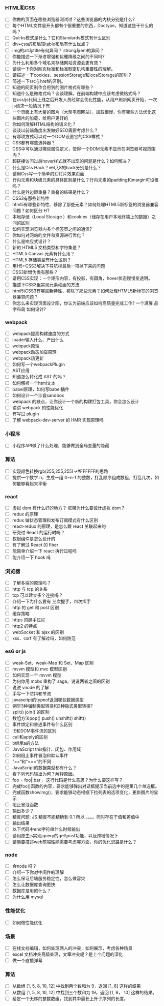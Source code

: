### HTML和CSS
- [ ] 你做的页面在哪些浏览器测试过？这些浏览器的内核分别是什么?
- [ ] 每个HTML文件里开头都有个很重要的东西，Doctype，知道这是干什么的吗？
- [ ] Quirks模式是什么？它和Standards模式有什么区别
- [ ] div+css的布局较table布局有什么优点？
- [ ] img的alt与title有何异同？ strong与em的异同？
- [ ] 你能描述一下渐进增强和优雅降级之间的不同吗?
- [ ] 为什么利用多个域名来存储网站资源会更有效？
- [ ] 请谈一下你对网页标准和标准制定机构重要性的理解。
- [ ] 请描述一下cookies，sessionStorage和localStorage的区别？
- [ ] 简述一下src与href的区别。
- [ ] 知道的网页制作会用到的图片格式有哪些？
- [ ] 知道什么是微格式吗？谈谈理解。在前端构建中应该考虑微格式吗？
- [ ] 在css/js代码上线之后开发人员经常会优化性能，从用户刷新网页开始，一次js请求一般情况下有
- [ ] 一个页面上有大量的图片（大型电商网站），加载很慢，你有哪些方法优化这些图片的加载，给用户更好的
- [ ] 你如何理解HTML结构的语义化？
- [ ] 谈谈以前端角度出发做好SEO需要考虑什么？
- [ ] 有哪项方式可以对一个DOM设置它的CSS样式？
- [ ] CSS都有哪些选择器？
- [ ] CSS中可以通过哪些属性定义，使得一个DOM元素不显示在浏览器可视范围内？
- [ ] 超链接访问过后hover样式就不出现的问题是什么？如何解决？
- [ ] 什么是Css Hack？ie6,7,8的hack分别是什么？
- [ ] 请用Css写一个简单的幻灯片效果页面
- [ ] 行内元素和块级元素的具体区别是什么？行内元素的padding和margin可设置吗？
- [ ] 什么是外边距重叠？重叠的结果是什么？
- [ ] CSS3有那些新特性
- [ ] html5有哪些新特性、移除了那些元素？如何处理HTML5新标签的浏览器兼容问题？如何区分 HT
- [ ] 本地存储（Local Storage ）和cookies（储存在用户本地终端上的数据）之间的区别
- [ ] 如何实现浏览器内多个标签页之间的通信?
- [ ] 你如何对网站的文件和资源进行优化？
- [ ] 什么是响应式设计？
- [ ] 新的 HTML5 文档类型和字符集是？
- [ ] HTML5 Canvas 元素有什么用？
- [ ] HTML5 存储类型有什么区别？
- [ ] 用H5+CSS3解决下导航栏最后一项掉下来的问题
- [ ] CSS3新增伪类有那些？
- [ ] 请用CSS实现：一个矩形内容，有投影，有圆角，hover状态慢慢变透明。
- [ ] 描述下CSS3里实现元素动画的方法
- [ ] html5\CSS3有哪些新特性、移除了那些元素？如何处理HTML5新标签的浏览器兼容问题？
- [ ] 你怎么来实现页面设计图，你认为前端应该如何高质量完成工作? 一个满屏 品 字布局 如何设计?

### webpack
- [ ] webpack提高构建速度的方式
- [ ] loader输入什么、产出什么
- [ ] webpack原理
- [ ] webpack动态加载原理
- [ ] webpack热更新
- [ ] 如何写一个webpackPlugin
- [ ] AST应用
- [ ] 知道怎么转化成 AST 的吗？
- [ ] 如何解析一个html文本
- [ ] babel原理，如何写babel插件
- [ ] 如何设计一个沙盒sandbox
- [ ] webpack 的缺点，让你设计⼀个新的构建打包⼯具，你会怎么设计
- [ ] 讲讲 webpack 的性能优化
- [ ] 有写过 plugin
- [ ] 了解 webpack-dev-server 的 HMR 实现原理吗

### 小程序
- [ ] 小程序API做了什么处理，能够做到全局变量的隐藏

### 算法
- [ ] 实现颜色转换rgb(255,255,255)->#FFFFFF的思路
- [ ] 提供⼀个数字 n，⽣成⼀组 0~n-1 的整数，打乱顺序组成数组，打乱⼏次，如何能够看起来平衡

### react
- [ ] 虚拟 dom 有什么好的地⽅？ 框架为什么要设计虚拟 dom？
- [ ] redux 的原理
- [ ] redux 做状态管理和发布订阅模式有什么区别
- [ ] react-redux 的原理，是怎么跟 react 关联起来的
- [ ] 研究过 React 的运行时吗？
- [ ] 权限组件是怎么设计的
- [ ] 有了解过 React 的 fiber
- [ ] 能简单介绍一下 react 执行过程吗
- [ ] 能介绍一下 hook 吗

### 浏览器
- [ ] 了解多端的原理吗？
- [ ] http 与 tcp 的关系
- [ ] tcp 可以建立多个连接吗？
- [ ] 介绍一下为什么要有 三次握手，四次挥手
- [ ] http 的 get 和 post 区别
- [ ] 缓存策略
- [ ] https 的握手过程
- [ ] http2 的特点
- [ ] webSocket 和 ajax 的区别
- [ ] xss、csrf 有了解过吗，如何防范

### es6 or js

- [ ] weak-Set、weak-Map 和 Set、Map 区别
- [ ] mvvm 模型和 mvc 模型区别
- [ ] 如何实现一个 mvvm 模型
- [ ] 为何你用 mobx 重构了 saga，说说两者之间的区别
- [ ] 说说 vnode 的了解
- [ ] 手写一下防抖和节流
- [ ] javascript的typeof返回哪些数据类型
- [ ] 例举3种强制类型转换和2种隐式类型转换?
- [ ] split() join() 的区别
- [ ] 数组方法pop() push() unshift() shift()
- [ ] 事件绑定和普通事件有什么区别
- [ ] IE和DOM事件流的区别
- [ ] call和apply的区别
- [ ] b继承a的方法
- [ ] JavaScript this指针、闭包、作用域
- [ ] 如何阻止事件冒泡和默认事件
- [ ] ”==”和“===”的不同
- [ ] JavaScript的数据类型都有什么？
- [ ] 看下列代码输出为何？解释原因。
- [ ] foo = foo||bar ，这行代码是什么意思？为什么要这样写？
- [ ] 完成foo()函数的内容，要求能够弹出对话框提示当前选中的是第几个单选框。
- [ ] 完成函数showImg()，要求能够动态根据下拉列表的选项变化，更新图片的显示
- [ ] 阻止冒泡函数
- [ ] 输出多少？
- [ ] 精度问题: JS 精度不能精确到 0.1 所以 。。。。同时存在于值和差值中
- [ ] 输出结果
- [ ] 以下代码中end字符串什么时候输出
- [ ] 请用原生js实现jquery的get\post功能，以及跨域情况下
- [ ] 请简要描述web前端性能需要考虑哪方面，你的优化思路是什么？

### node
- [ ] 会node 吗？
- [ ] 介绍一下你对中间件的理解
- [ ] 怎么保证后端服务稳定性，怎么做容灾
- [ ] 怎么让数据库查询更快
- [ ] 数据库是用的什么？
- [ ] 为什么用 mysql

### 性能优化
- [ ] 如何做性能优化


### 场景
- [ ] 在线⽂档编辑，如何处理两⼈的冲突，如何展⽰，考虑各种场景
- [ ] excel ⽂档冲突⾼级处理，⽂章冲突呢？是上个问题的深化
- [ ] 做一个直播弹幕

### 算法
- [ ] 从数组 [1, 5, 8, 10, 12] 中找到两个数和为 9，返回 [1, 8] 这样的结果
- [ ] 从数组 [1, 5, 8, 10, 12] 中找到三个数和为 19，返回 [1, 8， 10] 这样的结果。
- [ ] 给定⼀个⽆序的整数数组，找到其中最长上升⼦序列的长度。
